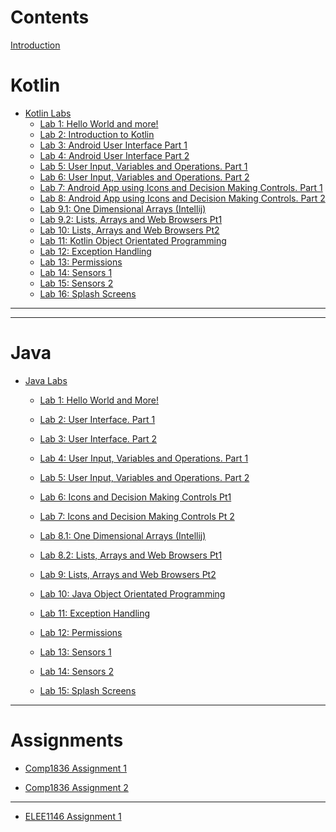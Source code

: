 # Contents

[Introduction](Introduction.md)

# Kotlin

- [Kotlin Labs]()
  - [Lab 1: Hello World and more!](Kotlin/Lab_1/Lab_1.md)
  - [Lab 2: Introduction to Kotlin](Kotlin/Lab_2/2_Kotlin_Intro.md)
  - [Lab 3: Android User Interface Part 1](Kotlin/Lab_3/Lab_3.md)
  - [Lab 4: Android User Interface Part 2](Kotlin/Lab_4/Lab_4.md)
  - [Lab 5: User Input, Variables and Operations. Part 1](Kotlin/Lab_5/Lab_5.md)
  - [Lab 6: User Input, Variables and Operations. Part 2](Kotlin/Lab_6/Lab_6.md)
  - [Lab 7: Android App using Icons and Decision Making Controls. Part 1]()
  - [Lab 8: Android App using Icons and Decision Making Controls. Part 2]()
  - [Lab 9.1: One Dimensional Arrays (Intellij)]()
  - [Lab 9.2: Lists, Arrays and Web Browsers Pt1]()
  - [Lab 10: Lists, Arrays and Web Browsers Pt2 ]()
  - [Lab 11: Kotlin Object Orientated Programming]()
  - [Lab 12: Exception Handling]()
  - [Lab 13: Permissions]()
  - [Lab 14: Sensors 1]()
  - [Lab 15: Sensors 2]()
  - [Lab 16: Splash Screens]()

-----------
-----------
# Java


- [Java Labs]() 
  - [Lab 1: Hello World and More!](Java/Lab_1/Lab_1.md)

  - [Lab 2: User Interface. Part 1](Java/Lab_2/Lab_2.md)

  - [Lab 3: User Interface. Part 2](Java/Lab_3/Lab_3.md)

  - [Lab 4: User Input, Variables and Operations. Part 1](Java/Lab_4/Lab_4.md)

  - [Lab 5: User Input, Variables and Operations. Part 2](Java/Lab_5/Lab_5.md)

  - [Lab 6: Icons and Decision Making Controls Pt1 ]()

  - [Lab 7: Icons and Decision Making Controls Pt 2 ]()

  - [Lab 8.1: One Dimensional Arrays (Intellij)]()

  - [Lab 8.2: Lists, Arrays and Web Browsers Pt1]()

  - [Lab 9: Lists, Arrays and Web Browsers Pt2 ]()

  - [Lab 10: Java Object Orientated Programming]()

  - [Lab 11: Exception Handling]()

  - [Lab 12: Permissions]()

  - [Lab 13: Sensors 1]()

  - [Lab 14: Sensors 2]()

  - [Lab 15: Splash Screens]()

------

# Assignments

- [Comp1836 Assignment 1]()

- [Comp1836 Assignment 2]()

------

- [ELEE1146 Assignment 1]()